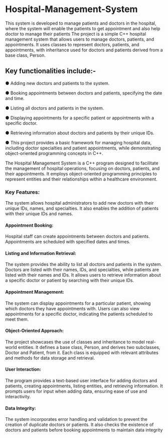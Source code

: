 # Hospital-Management-System
This system is developed to manage patients and doctors in the hospital, where the system will
enable the patients to get appointment and also help doctor to manage their patients
The project is a simple C++ hospital management system that allows users to manage doctors,
patients, and appointments. It uses classes to represent doctors, patients, and appointments, with
inheritance used for doctors and patients derived from a base class, Person.
## Key functionalities include:-
● Adding new doctors and patients to the system.

● Booking appointments between doctors and patients, specifying the date and time.

● Listing all doctors and patients in the system.

● Displaying appointments for a specific patient or appointments with a specific doctor.

● Retrieving information about doctors and patients by their unique IDs.

● This project provides a basic framework for managing hospital data, including doctor specialties and patient appointments, while demonstrating object-oriented programming
concepts in C++.

The Hospital Management System is a C++ program designed to facilitate the management of hospital operations, focusing on doctors, patients, and their appointments. It employs
object-oriented programming principles to represent entities and their relationships within a healthcare environment.

### Key Features:
The system allows hospital administrators to add new doctors with their unique IDs, names, and specialties. It also enables the addition of patients with their unique IDs and names.

#### Appointment Booking:
Hospital staff can create appointments between doctors and patients. Appointments are scheduled
with specified dates and times.

#### Listing and Information Retrieval:
The system provides the ability to list all doctors and patients in the system. Doctors are listed with
their names, IDs, and specialties, while patients are listed with their names and IDs.
It allows users to retrieve information about a specific doctor or patient by searching with their
unique IDs.

#### Appointment Management:
The system can display appointments for a particular patient, showing which doctors they have
appointments with. Users can also view appointments for a specific doctor, indicating the patients
scheduled to meet them.

#### Object-Oriented Approach:
The project showcases the use of classes and inheritance to model real-world entities. It defines a
base class, Person, and derives two subclasses, Doctor and Patient, from it. Each class is equipped
with relevant attributes and methods for data storage and retrieval.

#### User Interaction:
The program provides a text-based user interface for adding doctors and patients, creating
appointments, listing entities, and retrieving information. It prompts users for input when adding
data, ensuring ease of use and interactivity.

#### Data Integrity:
The system incorporates error handling and validation to prevent the creation of duplicate doctors or
patients. It also checks the existence of doctors and patients before booking appointments to
maintain data integrity
